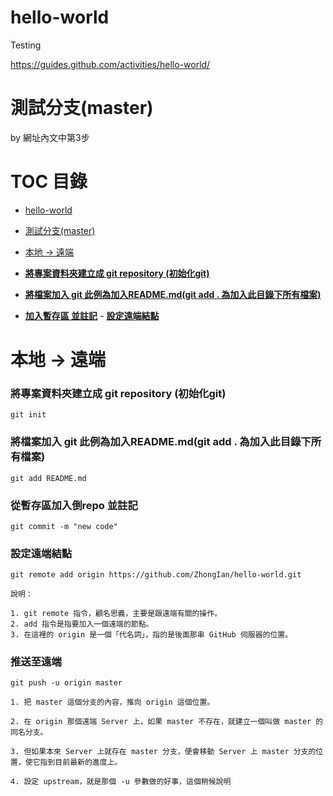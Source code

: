 # hello-world
Testing

https://guides.github.com/activities/hello-world/

# 測試分支(master)

by 網址內文中第3步

# TOC 目錄

- [hello-world](#hello-world)

- [測試分支(master)](#測試分支master)

- [本地 -> 遠端](#本地---遠端)

- [**將專案資料夾建立成 git repository (初始化git)**](#將專案資料夾建立成-git-repository-初始化git)

- [**將檔案加入 git 此例為加入README.md(git add . 為加入此目錄下所有檔案)**](#將檔案加入-git-此例為加入readmemdgit-add--為加入此目錄下所有檔案)

- [**加入暫存區 並註記**](#加入暫存區-並註記)        - [**設定遠端結點**](#設定遠端結點)


# 本地 -> 遠端

### **將專案資料夾建立成 git repository (初始化git)**
    
    git init

### **將檔案加入 git 此例為加入README.md(git add . 為加入此目錄下所有檔案)**
    
    git add README.md

### **從暫存區加入倒repo 並註記**
    
    git commit -m "new code"

### **設定遠端結點**

    git remote add origin https://github.com/ZhongIan/hello-world.git

    說明：

    1. git remote 指令，顧名思義，主要是跟遠端有關的操作。
    2. add 指令是指要加入一個遠端的節點。
    3. 在這裡的 origin 是一個「代名詞」，指的是後面那串 GitHub 伺服器的位置。

### **推送至遠端**

    git push -u origin master

    1. 把 master 這個分支的內容，推向 origin 這個位置。

    2. 在 origin 那個遠端 Server 上，如果 master 不存在，就建立一個叫做 master 的同名分支。

    3. 但如果本來 Server 上就存在 master 分支，便會移動 Server 上 master 分支的位置，使它指到目前最新的進度上。

    4. 設定 upstream，就是那個 -u 參數做的好事，這個稍候說明